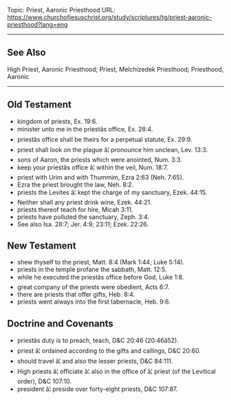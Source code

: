 Topic: Priest, Aaronic Priesthood
URL: https://www.churchofjesuschrist.org/study/scriptures/tg/priest-aaronic-priesthood?lang=eng

---

## See Also

High Priest, Aaronic Priesthood; Priest, Melchizedek Priesthood; Priesthood, Aaronic

---

## Old Testament

- kingdom of priests, Ex. 19:6.
- minister unto me in the priestâs office, Ex. 28:4.
- priestâs office shall be theirs for a perpetual statute, Ex. 29:9.
- priest shall look on the plague â¦ pronounce him unclean, Lev. 13:3.
- sons of Aaron, the priests which were anointed, Num. 3:3.
- keep your priestâs office â¦ within the veil, Num. 18:7.
- priest with Urim and with Thummim, Ezra 2:63 (Neh. 7:65).
- Ezra the priest brought the law, Neh. 8:2.
- priests the Levites â¦ kept the charge of my sanctuary, Ezek. 44:15.
- Neither shall any priest drink wine, Ezek. 44:21.
- priests thereof teach for hire, Micah 3:11.
- priests have polluted the sanctuary, Zeph. 3:4.
- See also Isa. 28:7; Jer. 4:9; 23:11; Ezek. 22:26.

## New Testament

- shew thyself to the priest, Matt. 8:4 (Mark 1:44; Luke 5:14).
- priests in the temple profane the sabbath, Matt. 12:5.
- while he executed the priestâs office before God, Luke 1:8.
- great company of the priests were obedient, Acts 6:7.
- there are priests that offer gifts, Heb. 8:4.
- priests went always into the first tabernacle, Heb. 9:6.

## Doctrine and Covenants

- priestâs duty is to preach, teach, D&C 20:46 (20:46â52).
- priest â¦ ordained according to the gifts and callings, D&C 20:60.
- should travel â¦ and also the lesser priests, D&C 84:111.
- High priests â¦ officiate â¦ also in the office of â¦ priest (of the Levitical order), D&C 107:10.
- president â¦ preside over forty-eight priests, D&C 107:87.

